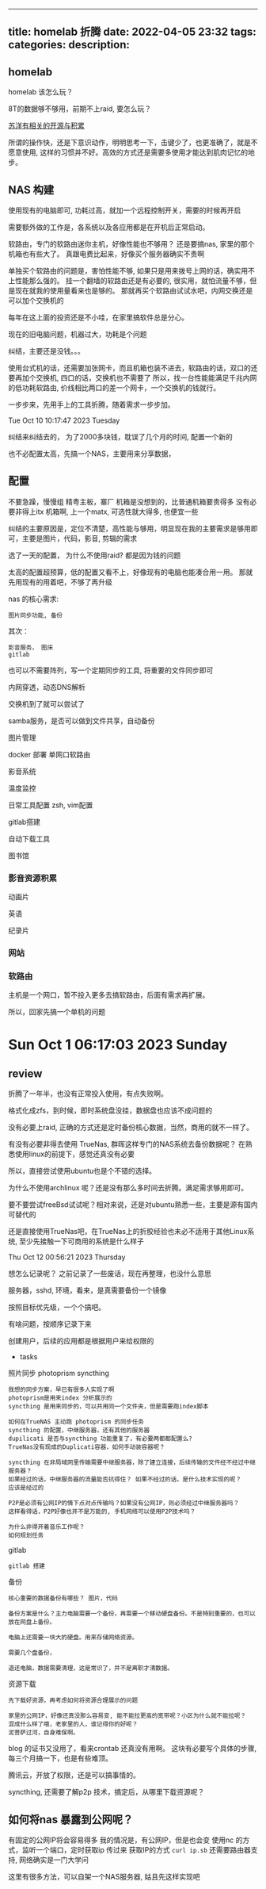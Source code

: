 
---
title: homelab 折腾
date: 2022-04-05 23:32
tags: 
categories: 
description: 
---

## homelab

homelab 该怎么玩？

8T的数据够不够用，前期不上raid, 要怎么玩？

[苏洋有相关的开源与积累](https://github.com/soulteary/Home-Network-Note)

所谓的操作快，还是下意识动作，明明思考一下，击键少了，也更准确了，就是不愿意使用, 这样的习惯并不好。高效的方式还是需要多使用才能达到肌肉记忆的地步。

## NAS 构建 

使用现有的电脑即可, 功耗过高，就加一个远程控制开关，需要的时候再开启

需要额外做的工作是，各系统以及各应用都是在开机后正常启动。

软路由，专门的软路由迷你主机，好像性能也不够用？
还是要搞nas, 家里的那个机箱也有些大了。
真跟电费比起来，好像买个服务器确实不贵啊

单独买个软路由的问题是，害怕性能不够, 如果只是用来拨号上网的话，确实用不上性能那么强的。
挂一个翻墙的软路由还是有必要的, 很实用，就怕流量不够，但是现在就我的使用量看来也是够的。
那就再买个软路由试试水吧，内网交换还是可以加个交换机的

每年在这上面的投资还是不小哇，在家里搞软件总是分心。

现在的旧电脑问题，机器过大，功耗是个问题

纠结，主要还是没钱。。。

使用台式机的话，还需要加张网卡，而且机箱也装不进去，软路由的话，双口的还要再加个交换机, 四口的话，交换机也不需要了
所以，找一台性能能满足千兆内网的低功耗软路由, 价线相比两口的差一个网卡，一个交换机的钱就行。

一步步来，先用手上的工具折腾，随着需求一步步加。

Tue Oct 10 10:17:47 2023 Tuesday

纠结来纠结去的， 为了2000多块钱，耽误了几个月的时间, 配置一个新的

也不必配置太高，先搞一个NAS，主要用来分享数据，

## 配置

不要急躁，慢慢组
精粤主板，寨厂
机箱是没想到的，比普通机箱要贵得多
没有必要非得上itx 机箱啊, 上一个matx, 可选性就大得多, 也便宜一些

纠结的主要原因是，定位不清楚，高性能与够用，明显现在我的主要需求是够用即可，主要是图片，代码，影音, 剪辑的需求

选了一天的配置， 为什么不使用raid? 都是因为钱的问题 

太高的配置超预算，低的配置又看不上，好像现有的电脑也能凑合用一用。
那就先用现有的用着吧，不够了再升级

nas 的核心需求: 

	图片同步功能, 备份

其次： 

	影音服务， 图床
	gitlab

也可以不需要阵列，写一个定期同步的工具, 将重要的文件同步即可

内网穿透，动态DNS解析

交换机到了就可以尝试了

samba服务，是否可以做到文件共享，自动备份

图片管理

docker 部署 单网口软路由

影音系统

温度监控

日常工具配置
zsh, vim配置

gitlab搭建

自动下载工具

图书馆

### 影音资源积累

动画片

英语

纪录片

### 网站

### 软路由

主机是一个网口，暂不投入更多去搞软路由，后面有需求再扩展。

所以，回家先搞一个单机的问题

# Sun Oct  1 06:17:03 2023 Sunday
## review
折腾了一年半，也没有正常投入使用，有点失败啊。

格式化成zfs，到时候，即时系统盘没挂，数据盘也应该不成问题的

没有必要上raid, 正确的方式还是定时备份核心数据，当然，商用的就不一样了。

有没有必要非得去使用 TrueNas, 群晖这样专门的NAS系统去备份数据呢？ 在熟悉使用linux的前提下，感觉还真没有必要

所以，直接尝试使用ubuntu也是个不错的选择。

为什么不使用archlinux 呢？还是没有那么多时间去折腾。满足需求够用即可。

要不要尝试freeBsd试试呢？相对来说，还是对ubuntu熟悉一些，主要是源有国内可替代的

还是直接使用TrueNas吧，在TrueNas上的折胶经验也未必不适用于其他Linux系统, 至少先接触一下可商用的系统是什么样子

Thu Oct 12 00:56:21 2023 Thursday

想怎么记录呢？
之前记录了一些废话，现在再整理，也没什么意思

服务器，sshd, 环境，看来，是真需要备份一个镜像

按照目标优先级，一个个搞吧。

有啥问题，按顺序记录下来

创建用户，后续的应用都是根据用户来给权限的

- tasks

照片同步
	photoprism
	syncthing

	我想的同步方案，早已有很多人实现了啊
	photoprism是用来index 分析展示的
	syncthing 是用来同步的，可以共用同一个文件夹，但是需要跑index脚本

	如何在TrueNAS 主动跑 photoprism 的同步任务
	syncthing 的配置，中继服务器，还有其他的服务器
	dupilicati 是否与syncthing 功能重复了，有必要两都都配置么?
	TrueNas没有现成的Duplicati容器，如何手动装容器呢？

	syncthing 在非局域网里传输需要中继服务器，除了建立连接，后续传输的文件经不经过中继服务器？
	如果经过的话，中继服务器的流量能否抗得住？ 如果不经过的话，是什么技术实现的呢？
	应该是经过的
	
	P2P是必须有公网IP的情下点对点传输吗？如果没有公网IP，则必须经过中继服务器吗？
	这样看得话，P2P好像也并不是万能的, 手机网络可以使用P2P技术吗？

	为什么非得开着音乐工作呢？ 
	如何规划任务
	
gitlab

	gitlab 搭建

备份

	核心重要的数据备份有哪些？ 图片，代码

	备份方案是什么？主力电脑需要一个备份，再需要一个移动硬盘备份。不是特别重要的，也可以放在网盘上备份。

	电脑上还需要一块大的硬盘。用来存储网络资源。

	需要几个盘备份，
	
	退还电脑，数据需要清理，这是常识了，并不是离职才清数据。

资源下载

	先下载好资源，再考虑如何将资源合理展示的问题

	家里的公网IP，好像还真没那么容易变, 能不能拉更高的宽带呢？小区为什么就不能拉呢？
	混成什么样了哦，老家里的人，谁记得你的好呢？
	泥菩萨过河，自身难保啊。
	
blog 的证书又没用了，看来crontab 还真没有用啊。
这块有必要写个具体的步骤, 每三个月搞一下，也是有些难顶。

腾讯云，开放了权限，还是可以搞事情的。

syncthing, 还需要了解p2p 技术，搞定后，从哪里下载资源呢？


## 如何将nas 暴露到公网呢？

有固定的公网IP将会容易得多
我的情况是，有公网IP，但是也会变
使用nc 的方式，监听一个端口，定时获取ip 传过来
获取IP的方式 `curl ip.sb`
还需要路由器支持, 网络确实是一门大学问

这里有很多方法，可以自架一个NAS服务器, 姑且先这样实现吧

